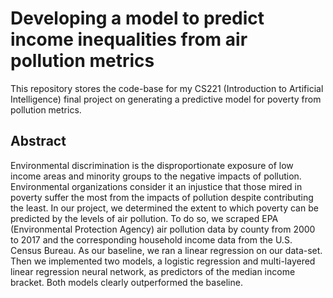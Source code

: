 # Developing a model to predict income inequalities from air pollution metrics
This repository stores the code-base for my CS221 (Introduction to Artificial Intelligence) final project on generating a predictive model for poverty from pollution metrics.

## Abstract
Environmental discrimination is the disproportionate exposure of low income areas and minority groups to the negative impacts of pollution. Environmental organizations consider it an injustice that those mired in poverty suffer the most
from the impacts of pollution despite contributing the least. In our project, we determined the extent to which poverty can be predicted by the levels of air pollution. To do so, we scraped EPA (Environmental Protection Agency) air
pollution data by county from 2000 to 2017 and the corresponding household income data from the U.S. Census Bureau. As our baseline, we ran a linear regression on our data-set. Then we implemented two models, a logistic regression and multi-layered linear regression neural network, as predictors of the median income bracket. Both models clearly outperformed the baseline.


